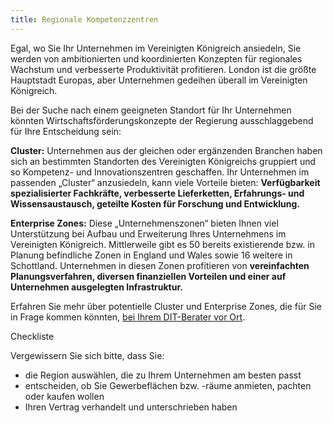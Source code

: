 ```yaml
---
title: Regionale Kompetenzzentren
---
```


Egal, wo Sie Ihr Unternehmen im Vereinigten Königreich ansiedeln, Sie werden von ambitionierten und koordinierten Konzepten für regionales Wachstum und verbesserte Produktivität profitieren. London ist die größte Hauptstadt Europas, aber Unternehmen gedeihen überall im Vereinigten Königreich.

Bei der Suche nach einem geeigneten Standort für Ihr Unternehmen könnten Wirtschaftsförderungskonzepte der Regierung ausschlaggebend für Ihre Entscheidung sein:

**Cluster:** Unternehmen aus der gleichen oder ergänzenden Branchen haben sich an bestimmten Standorten des Vereinigten Königreichs gruppiert und so Kompetenz- und Innovationszentren geschaffen. Ihr Unternehmen im passenden „Cluster“ anzusiedeln, kann viele Vorteile bieten: **Verfügbarkeit spezialisierter Fachkräfte, verbesserte Lieferketten, Erfahrungs- und Wissensaustausch, geteilte Kosten für Forschung und Entwicklung.**

**Enterprise Zones:** Diese „Unternehmenszonen“ bieten Ihnen viel Unterstützung bei Aufbau und Erweiterung Ihres Unternehmens im Vereinigten Königreich. Mittlerweile gibt es 50 bereits existierende bzw. in Planung befindliche Zonen in England und Wales sowie 16 weitere in Schottland. Unternehmen in diesen Zonen profitieren von **vereinfachten Planungsverfahren, diversen finanziellen Vorteilen und einer auf Unternehmen ausgelegten Infrastruktur.**

Erfahren Sie mehr über potentielle Cluster und Enterprise Zones, die für Sie in Frage kommen könnten, [bei Ihrem DIT-Berater vor Ort](https://www.contactus.ukti.gov.uk/enquiry/topic).

Checkliste

Vergewissern Sie sich bitte, dass Sie:

-   die Region auswählen, die zu Ihrem Unternehmen am besten passt
-   entscheiden, ob Sie Gewerbeflächen bzw.
 -räume anmieten, pachten oder kaufen wollen
-   Ihren Vertrag verhandelt und unterschrieben haben